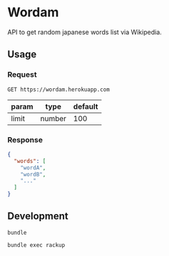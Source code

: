 # Wordam

API to get random japanese words list via Wikipedia.

## Usage

### Request
```
GET https://wordam.herokuapp.com
```

|param|type|default|
|--|--|--|
|limit|number|100|

### Response

```json
{
  "words": [
    "wordA",
    "wordB",
    "..."
  ]
}
```

## Development

```
bundle
```

```
bundle exec rackup
```
